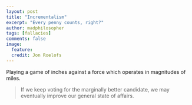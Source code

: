 ```yaml
---
layout: post
title: "Incrementalism"
excerpt: "Every penny counts, right?"
author: madphilosopher
tags: [fallacies]
comments: false
image:
  feature:
  credit: Jon Roelofs
---
```


Playing a game of inches against a force which operates in magnitudes of miles.

> If we keep voting for the marginally better candidate, we may eventually
> improve our general state of affairs.
